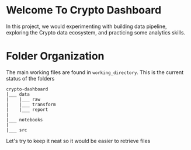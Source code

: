 # Welcome To Crypto Dashboard

In this project, we would experimenting with building data pipeline, exploring the Crypto data ecosystem, and practicing some analytics skills.

# Folder Organization

The main working files are found in `working_directory`. This is the current status of the folders

```
crypto-dashboard
|___ data
|    |___ raw
|    |___ transform
|    |___ report
|
|___ notebooks
|
|___ src
```
Let's try to keep it neat so it would be easier to retrieve files

